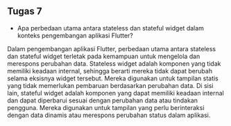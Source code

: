 ## Tugas 7

- Apa perbedaan utama antara stateless dan stateful widget dalam konteks pengembangan aplikasi Flutter?

Dalam pengembangan aplikasi Flutter, perbedaan utama antara stateless dan stateful 
widget terletak pada kemampuan untuk mengelola dan merespons perubahan data. Stateless 
widget adalah komponen yang tidak memiliki keadaan internal, sehingga berarti mereka tidak dapat berubah 
selama eksisnya widget tersebut. Mereka digunakan untuk tampilan statis yang tidak memerlukan pembaruan 
berdasarkan perubahan data. Di sisi lain, stateful widget adalah komponen yang dapat memiliki keadaan internal 
dan dapat diperbarui sesuai dengan perubahan data atau tindakan pengguna. Mereka digunakan untuk tampilan yang 
perlu berinteraksi dengan data dinamis atau merespons perubahan status dalam aplikasi. 